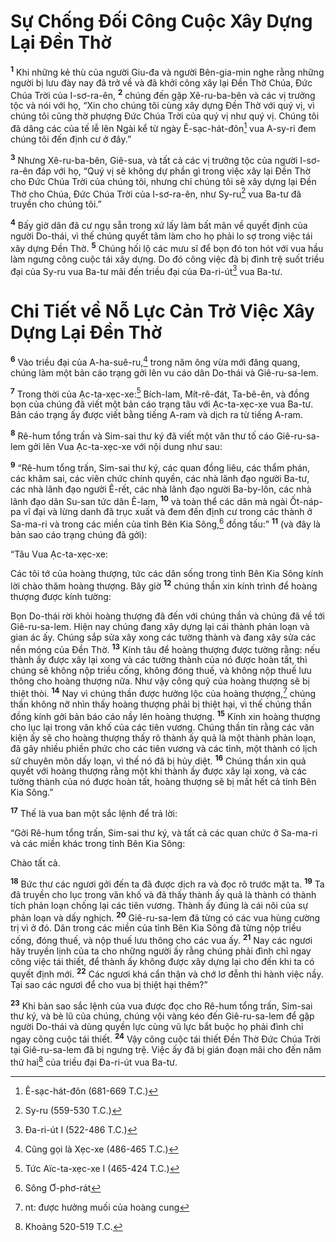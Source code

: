 # Sự Chống Ðối Công Cuộc Xây Dựng Lại Ðền Thờ

<sup><b>1</b></sup> Khi những kẻ thù của người Giu-đa và người Bên-gia-min nghe rằng những người bị lưu đày nay đã trở về và đã khởi công xây lại Ðền Thờ Chúa, Ðức Chúa Trời của I-sơ-ra-ên, <sup><b>2</b></sup> chúng đến gặp Xê-ru-ba-bên và các vị trưởng tộc và nói với họ, “Xin cho chúng tôi cùng xây dựng Ðền Thờ với quý vị, vì chúng tôi cũng thờ phượng Ðức Chúa Trời của quý vị như quý vị. Chúng tôi đã dâng các của tế lễ lên Ngài kể từ ngày Ê-sạc-hát-đôn[^1-37f8f519-d975-4a81-b8da-d7782521c13e] vua A-sy-ri đem chúng tôi đến định cư ở đây.”

<sup><b>3</b></sup> Nhưng Xê-ru-ba-bên, Giê-sua, và tất cả các vị trưởng tộc của người I-sơ-ra-ên đáp với họ, “Quý vị sẽ không dự phần gì trong việc xây lại Ðền Thờ cho Ðức Chúa Trời của chúng tôi, nhưng chỉ chúng tôi sẽ xây dựng lại Ðền Thờ cho Chúa, Ðức Chúa Trời của I-sơ-ra-ên, như Sy-ru[^2-37f8f519-d975-4a81-b8da-d7782521c13e] vua Ba-tư đã truyền cho chúng tôi.”

<sup><b>4</b></sup> Bấy giờ dân đã cư ngụ sẵn trong xứ lấy làm bất mãn về quyết định của người Do-thái, vì thế chúng quyết tâm làm cho họ phải lo sợ trong việc tái xây dựng Ðền Thờ. <sup><b>5</b></sup> Chúng hối lộ các mưu sĩ để bọn đó ton hót với vua hầu làm ngưng công cuộc tái xây dựng. Do đó công việc đã bị đình trệ suốt triều đại của Sy-ru vua Ba-tư mãi đến triều đại của Ða-ri-út[^3-37f8f519-d975-4a81-b8da-d7782521c13e] vua Ba-tư.

# Chi Tiết về Nỗ Lực Cản Trở Việc Xây Dựng Lại Ðền Thờ

<sup><b>6</b></sup> Vào triều đại của A-ha-suê-ru,[^4-37f8f519-d975-4a81-b8da-d7782521c13e] trong năm ông vừa mới đăng quang, chúng làm một bản cáo trạng gởi lên vu cáo dân Do-thái và Giê-ru-sa-lem.

<sup><b>7</b></sup> Trong thời của Ạc-ta-xẹc-xe:[^5-37f8f519-d975-4a81-b8da-d7782521c13e] Bích-lam, Mít-rê-đát, Ta-bê-ên, và đồng bọn của chúng đã viết một bản cáo trạng tâu với Ạc-ta-xẹc-xe vua Ba-tư. Bản cáo trạng ấy được viết bằng tiếng A-ram và dịch ra từ tiếng A-ram.

<sup><b>8</b></sup> Rê-hum tổng trấn và Sim-sai thư ký đã viết một văn thư tố cáo Giê-ru-sa-lem gởi lên Vua Ạc-ta-xẹc-xe với nội dung như sau:

<sup><b>9</b></sup> “Rê-hum tổng trấn, Sim-sai thư ký, các quan đồng liêu, các thẩm phán, các khâm sai, các viên chức chính quyền, các nhà lãnh đạo người Ba-tư, các nhà lãnh đạo người Ê-rết, các nhà lãnh đạo người Ba-by-lôn, các nhà lãnh đạo dân Su-san tức dân Ê-lam, <sup><b>10</b></sup> và toàn thể các dân mà ngài Ốt-náp-pa vĩ đại và lừng danh đã trục xuất và đem đến định cư trong các thành ở Sa-ma-ri và trong các miền của tỉnh Bên Kia Sông,[^6-37f8f519-d975-4a81-b8da-d7782521c13e] đồng tấu:” <sup><b>11</b></sup> (và đây là bản sao cáo trạng chúng đã gởi):

“Tâu Vua Ạc-ta-xẹc-xe:

Các tôi tớ của hoàng thượng, tức các dân sống trong tỉnh Bên Kia Sông kính lời chào thăm hoàng thượng. Bây giờ <sup><b>12</b></sup> chúng thần xin kính trình để hoàng thượng được kính tường:

Bọn Do-thái rời khỏi hoàng thượng đã đến với chúng thần và chúng đã về tới Giê-ru-sa-lem. Hiện nay chúng đang xây dựng lại cái thành phản loạn và gian ác ấy. Chúng sắp sửa xây xong các tường thành và đang xây sửa các nền móng của Ðền Thờ. <sup><b>13</b></sup> Kính tâu để hoàng thượng được tường rằng: nếu thành ấy được xây lại xong và các tường thành của nó được hoàn tất, thì chúng sẽ không nộp triều cống, không đóng thuế, và không nộp thuế lưu thông cho hoàng thượng nữa. Như vậy công quỹ của hoàng thượng sẽ bị thiệt thòi. <sup><b>14</b></sup> Nay vì chúng thần được hưởng lộc của hoàng thượng,[^7-37f8f519-d975-4a81-b8da-d7782521c13e] chúng thần không nỡ nhìn thấy hoàng thượng phải bị thiệt hại, vì thế chúng thần đồng kính gởi bản báo cáo nầy lên hoàng thượng. <sup><b>15</b></sup> Kính xin hoàng thượng cho lục lại trong văn khố của các tiên vương. Chúng thần tin rằng các văn kiện ấy sẽ cho hoàng thượng thấy rõ thành ấy quả là một thành phản loạn, đã gây nhiều phiền phức cho các tiên vương và các tỉnh, một thành có lịch sử chuyên môn dấy loạn, vì thế nó đã bị hủy diệt. <sup><b>16</b></sup> Chúng thần xin quả quyết với hoàng thượng rằng một khi thành ấy được xây lại xong, và các tường thành của nó được hoàn tất, hoàng thượng sẽ bị mất hết cả tỉnh Bên Kia Sông.”

<sup><b>17</b></sup> Thế là vua ban một sắc lệnh để trả lời:

“Gởi Rê-hum tổng trấn, Sim-sai thư ký, và tất cả các quan chức ở Sa-ma-ri và các miền khác trong tỉnh Bên Kia Sông:

Chào tất cả.

<sup><b>18</b></sup> Bức thư các ngươi gởi đến ta đã được dịch ra và đọc rõ trước mặt ta. <sup><b>19</b></sup> Ta đã truyền cho lục trong văn khố và đã thấy thành ấy quả là thành có thành tích phản loạn chống lại các tiên vương. Thành ấy đúng là cái nôi của sự phản loạn và dấy nghịch. <sup><b>20</b></sup> Giê-ru-sa-lem đã từng có các vua hùng cường trị vì ở đó. Dân trong các miền của tỉnh Bên Kia Sông đã từng nộp triều cống, đóng thuế, và nộp thuế lưu thông cho các vua ấy. <sup><b>21</b></sup> Nay các ngươi hãy truyền lịnh của ta cho những người ấy rằng chúng phải đình chỉ ngay công việc tái thiết, để thành ấy không được xây dựng lại cho đến khi ta có quyết định mới. <sup><b>22</b></sup> Các ngươi khá cẩn thận và chớ lơ đễnh thi hành việc nầy. Tại sao các ngươi để cho vua bị thiệt hại thêm?”

<sup><b>23</b></sup> Khi bản sao sắc lệnh của vua được đọc cho Rê-hum tổng trấn, Sim-sai thư ký, và bè lũ của chúng, chúng vội vàng kéo đến Giê-ru-sa-lem để gặp người Do-thái và dùng quyền lực cùng vũ lực bắt buộc họ phải đình chỉ ngay công cuộc tái thiết. <sup><b>24</b></sup> Vậy công cuộc tái thiết Ðền Thờ Ðức Chúa Trời tại Giê-ru-sa-lem đã bị ngưng trệ. Việc ấy đã bị gián đoạn mãi cho đến năm thứ hai[^8-37f8f519-d975-4a81-b8da-d7782521c13e] của triều đại Ða-ri-út vua Ba-tư.

[^1-37f8f519-d975-4a81-b8da-d7782521c13e]: Ê-sạc-hát-đôn (681-669 T.C.)

[^2-37f8f519-d975-4a81-b8da-d7782521c13e]: Sy-ru (559-530 T.C.)

[^3-37f8f519-d975-4a81-b8da-d7782521c13e]: Ða-ri-út I (522-486 T.C.)

[^4-37f8f519-d975-4a81-b8da-d7782521c13e]: Cũng gọi là Xẹc-xe (486-465 T.C.)

[^5-37f8f519-d975-4a81-b8da-d7782521c13e]: Tức Aïc-ta-xẹc-xe I (465-424 T.C.)

[^6-37f8f519-d975-4a81-b8da-d7782521c13e]: Sông Ơ-phơ-rát

[^7-37f8f519-d975-4a81-b8da-d7782521c13e]: nt: được hưởng muối của hoàng cung

[^8-37f8f519-d975-4a81-b8da-d7782521c13e]: Khoảng 520-519 T.C.
